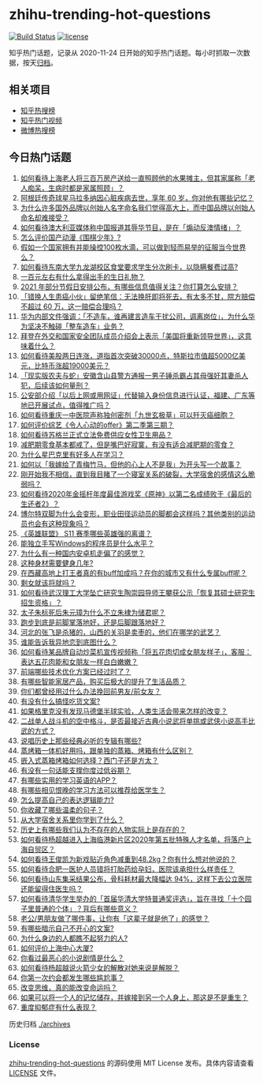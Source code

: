 # zhihu-trending-hot-questions

[![Build Status](https://github.com/justjavac/zhihu-trending-hot-questions/workflows/ci/badge.svg?branch=master)](https://github.com/justjavac/zhihu-trending-hot-questions/actions)
[![license](https://img.shields.io/github/license/justjavac/zhihu-trending-hot-questions)](https://github.com/justjavac/zhihu-trending-hot-questions/blob/master/LICENSE)

知乎热门话题，记录从 2020-11-24 日开始的知乎热门话题。每小时抓取一次数据，按天[归档](./archives)。

## 相关项目

- [知乎热搜榜](https://github.com/justjavac/zhihu-trending-top-search)
- [知乎热门视频](https://github.com/justjavac/zhihu-trending-hot-video)
- [微博热搜榜](https://github.com/justjavac/weibo-trending-hot-search)

## 今日热门话题

<!-- BEGIN -->
<!-- 最后更新时间 Thu Nov 26 2020 05:01:06 GMT+0800 (CST) -->
1. [如何看待上海老人将三百万房产送给一直照顾他的水果摊主，但其家属称「老人痴呆，生病时都是家属照顾」？](https://www.zhihu.com/question/431889437)
1. [阿根廷传奇球星马拉多纳因心脏疾病去世，享年 60 岁，你对他有哪些记忆？](https://www.zhihu.com/question/432018301)
1. [为什么许多国外品牌以创始人名字命名我们觉得高大上，而中国品牌以创始人命名却难接受？](https://www.zhihu.com/question/426636877)
1. [如何看待澳大利亚媒体称中国报道其辱华节目，是在「煽动反澳情绪」？](https://www.zhihu.com/question/431832348)
1. [怎么评价国产动漫《围棋少年》?](https://www.zhihu.com/question/30119683)
1. [假如一个国家拥有并能操控100枚水滴，可以做到轻而易举的征服当今世界么？](https://www.zhihu.com/question/429481997)
1. [如何看待东南大学九龙湖校区食堂要求学生分次刷卡，以隐瞒餐费过高?](https://www.zhihu.com/question/431913030)
1. [一百元左右有什么拿得出手的生日礼物？](https://www.zhihu.com/question/333123808)
1. [2021 年部分节假日安排公布，有哪些信息值得关注？你打算怎么安排？](https://www.zhihu.com/question/431980337)
1. [「错换人生患癌小伙」留绝笔信：无法换肝即将死去，有太多不甘，院方赔偿不超过 60 万，这一赔偿合理吗？](https://www.zhihu.com/question/431915931)
1. [华为内部文件强调：「不造车，谁再建言造车干扰公司，调离岗位」，为什么华为坚决不触碰「整车造车」业务？](https://www.zhihu.com/question/431924620)
1. [拜登在外交和国家安全团队成员介绍会上表示「美国将重新领导世界」，这意味着什么？](https://www.zhihu.com/question/431921120)
1. [如何看待美股两日连涨，道指首次突破30000点，特斯拉市值超5000亿美元，比特币涨超19000美元？](https://www.zhihu.com/question/431876831)
1. [「现实版农夫与蛇」安徽含山县警方通报一男子锤杀霸占其母强奸其妻杀人犯，后续该如何量刑？](https://www.zhihu.com/question/431934158)
1. [公安部介绍「以后上网或用网证」代替输入身份信息进行认证，福建、广东等地已开展试点，值得推广吗？](https://www.zhihu.com/question/431609876)
1. [如何看待重庆一中医院声称独创密剂「九世玄极草」可以歼灭癌细胞？](https://www.zhihu.com/question/431876705)
1. [如何评价综艺《令人心动的offer》第二季第三期？](https://www.zhihu.com/question/431963810)
1. [如何看待苏格兰正式立法免费供应女性卫生用品？](https://www.zhihu.com/question/431914593)
1. [减肥期零食基本都戒了，但是嘴巴好寂寞，有没有适合减肥期的零食？](https://www.zhihu.com/question/38720782)
1. [为什么星巴克里有好多人在学习？](https://www.zhihu.com/question/332527599)
1. [如何以「我嫁给了青梅竹马，但他的心上人不是我」为开头写一个故事？](https://www.zhihu.com/question/404865038)
1. [刚开始我不相信，直到我目睹了一个寝室关系的破裂，大学宿舍的感情这么脆弱吗？](https://www.zhihu.com/question/316389359)
1. [如何看待2020年金摇杆年度最佳游戏奖《原神》以第二名成绩败于《最后的生还者2》？](https://www.zhihu.com/question/431874221)
1. [博尔特双脚为什么会变形，职业田径运动员的脚都会这样吗？其他类别的运动员也会有这种现象吗？](https://www.zhihu.com/question/49836933)
1. [《英雄联盟》 S11 赛季哪些英雄强的离谱？](https://www.zhihu.com/question/431171408)
1. [能独立手写Windows的程序员是什么水平？](https://www.zhihu.com/question/423054941)
1. [为什么有一种国内安卓机走偏了的感觉？](https://www.zhihu.com/question/430707553)
1. [这种身材需要健身几年?](https://www.zhihu.com/question/430818707)
1. [在西藏高地上打王者真的有buff加成吗？在你的城市又有什么专属buff呢？](https://www.zhihu.com/question/431214803)
1. [剩女就该将就吗？](https://www.zhihu.com/question/425182413)
1. [如何看待武汉理工大学坠亡研究生陶崇园导师王攀获公示「恢复其硕士研究生招生资格」？](https://www.zhihu.com/question/431894257)
1. [太子朱标死后朱元璋为什么不立朱棣为储君呢？](https://www.zhihu.com/question/304502031)
1. [跑步到底是前脚掌落地好，还是后脚跟落地好？](https://www.zhihu.com/question/32134107)
1. [河北的张飞是杀猪的，山西的关羽是卖枣的，他们在哪学的武艺？](https://www.zhihu.com/question/426938125)
1. [谁能告诉我异地恋到底图什么？](https://www.zhihu.com/question/304440293)
1. [如何看待某品牌自动炒菜机宣传视频称「将五花肉切成女朋友样子」，客服：表达五花肉能和女朋友一样白白嫩嫩？](https://www.zhihu.com/question/431910071)
1. [前端哪些技术优化方案已经过时了？](https://www.zhihu.com/question/385397882)
1. [有哪些智能家居产品，购买后极大的提升了生活品质？](https://www.zhihu.com/question/428762154)
1. [你们都曾经用过什么办法挽回前男友/前女友？](https://www.zhihu.com/question/300493944)
1. [有没有什么搞怪吃货文案?](https://www.zhihu.com/question/410110804)
1. [如果格里克没有发现马德堡半球实验，人类生活会带来怎样的改变？](https://www.zhihu.com/question/431965472)
1. [二战单人战斗机的空中格斗，是否最接近古典小说武将单挑或武侠小说高手比武的方式？](https://www.zhihu.com/question/431530856)
1. [说唱历史上那些经典必听的专辑有哪些?](https://www.zhihu.com/question/429942796)
1. [蒸烤箱一体机好用吗，跟单独的蒸箱、烤箱有什么区别？](https://www.zhihu.com/question/48277578)
1. [嵌入式蒸箱烤箱如何选择？西门子还是方太？](https://www.zhihu.com/question/45770568)
1. [有没有一句话能支撑你度过低谷期？](https://www.zhihu.com/question/431410866)
1. [有哪些实用的学习英语的APP？](https://www.zhihu.com/question/287401083)
1. [有哪些相见恨晚的学习方法可以推荐给医学生？](https://www.zhihu.com/question/270857566)
1. [怎么提高自己的表达逻辑能力?](https://www.zhihu.com/question/371510552)
1. [你收藏了哪些温柔的句子？](https://www.zhihu.com/question/379868410)
1. [从大学宿舍关系里你学到了什么？](https://www.zhihu.com/question/307670950)
1. [历史上有哪些我们认为不存在的人物实际上是存在的？](https://www.zhihu.com/question/265076764)
1. [如何看待杨超越进入上海临港新片区2020年第五批特殊人才名单，将落户上海自贸区？](https://www.zhihu.com/question/431840057)
1. [如何看待王俊凯为新戏贴近角色减重到48.2kg？你有什么想对他说的？](https://www.zhihu.com/question/431540644)
1. [如何看待合肥一医护人员错将打胎药给孕妇，医院该承担什么样责任？](https://www.zhihu.com/question/431787816)
1. [如何看待山东集采结果公布，骨科耗材最大降幅达 94%，这样下去公立医院还能留得住医生吗？](https://www.zhihu.com/question/430742671)
1. [如何看待清华学生举办的「首届华清大学特普通奖评选」，旨在寻找「十个园子里普通的个体」？背后有哪些意义？](https://www.zhihu.com/question/427891198)
1. [老公/男朋友做了哪件事，让你有「这辈子就是他了」的感觉？](https://www.zhihu.com/question/421025094)
1. [有哪些暗示自己不开心的文案?](https://www.zhihu.com/question/422497116)
1. [为什么身边的人都瞧不起努力的人?](https://www.zhihu.com/question/303725044)
1. [如何评价上海中心大厦?](https://www.zhihu.com/question/34681109)
1. [你看过最恶心的小说剧情是什么？](https://www.zhihu.com/question/369332016)
1. [如何看待杨超越说火箭少女的解散对她来说是解脱？](https://www.zhihu.com/question/431802213)
1. [你第一次约会都发生哪些尴尬事？](https://www.zhihu.com/question/431833437)
1. [改变思维，真的能改变命运吗？](https://www.zhihu.com/question/425543990)
1. [如果可以将一个人的记忆储存，并嫁接到另一个人身上，那这是不是重生？](https://www.zhihu.com/question/431595276)
1. [重度抑郁症有什么表现？](https://www.zhihu.com/question/366074891)
<!-- END -->

历史归档 [./archives](./archives)

### License

[zhihu-trending-hot-questions](https://github.com/justjavac/zhihu-trending-hot-questions) 的源码使用 MIT License 发布。具体内容请查看 [LICENSE](./LICENSE) 文件。
